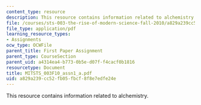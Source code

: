 ```yaml
---
content_type: resource
description: This resource contains information related to alchemistry.
file: /courses/sts-003-the-rise-of-modern-science-fall-2010/a829a239cc52fb05fbcf8f8e7edfe24e_MITSTS_003F10_assn1_a.pdf
file_type: application/pdf
learning_resource_types:
- Assignments
ocw_type: OCWFile
parent_title: First Paper Assignment
parent_type: CourseSection
parent_uid: a4314ea4-b773-0b5e-d07f-f4cacf0b1816
resourcetype: Document
title: MITSTS_003F10_assn1_a.pdf
uid: a829a239-cc52-fb05-fbcf-8f8e7edfe24e
---
```

This resource contains information related to alchemistry.


